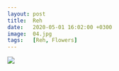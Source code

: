 ```yaml
---
layout: post
title:  Reh
date:   2020-05-01 16:02:00 +0300
image:  04.jpg
tags:   [Reh, Flowers]
---
```


![]({{site.baseurl}}/img/00.jpg)

